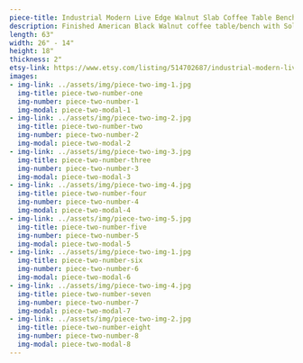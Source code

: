 ```yaml
---
piece-title: Industrial Modern Live Edge Walnut Slab Coffee Table Bench with Solid Brass Inlay and Raw Steel Base
description: Finished American Black Walnut coffee table/bench with Solid Brass inlay stitch and 1/4" thick steel base
length: 63"
width: 26" - 14"
height: 18"
thickness: 2"
etsy-link: https://www.etsy.com/listing/514702687/industrial-modern-live-edge-walnut-slab?ref=related-0
images:
- img-link: ../assets/img/piece-two-img-1.jpg
  img-title: piece-two-number-one
  img-number: piece-two-number-1
  img-modal: piece-two-modal-1
- img-link: ../assets/img/piece-two-img-2.jpg
  img-title: piece-two-number-two
  img-number: piece-two-number-2
  img-modal: piece-two-modal-2
- img-link: ../assets/img/piece-two-img-3.jpg
  img-title: piece-two-number-three
  img-number: piece-two-number-3
  img-modal: piece-two-modal-3
- img-link: ../assets/img/piece-two-img-4.jpg
  img-title: piece-two-number-four
  img-number: piece-two-number-4
  img-modal: piece-two-modal-4
- img-link: ../assets/img/piece-two-img-5.jpg
  img-title: piece-two-number-five
  img-number: piece-two-number-5
  img-modal: piece-two-modal-5
- img-link: ../assets/img/piece-two-img-1.jpg
  img-title: piece-two-number-six
  img-number: piece-two-number-6
  img-modal: piece-two-modal-6
- img-link: ../assets/img/piece-two-img-4.jpg
  img-title: piece-two-number-seven
  img-number: piece-two-number-7
  img-modal: piece-two-modal-7
- img-link: ../assets/img/piece-two-img-2.jpg
  img-title: piece-two-number-eight
  img-number: piece-two-number-8
  img-modal: piece-two-modal-8
---
```

